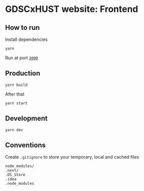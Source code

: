 # GDSCxHUST website: Frontend

## How to run

Install dependencies

```
yarn
```

Run at port [`3000`](http://localhost:3000/)
## Production
```
yarn build
```
After that
```
yarn start
```
## Development
```
yarn dev
```
  ## Conventions
  
  Create `.gitignore` to store your temporary, local and cached files
  
  ```
  node_modules/
  .next/
  .DS_Store
  .idea
  .node_modules
  ```
